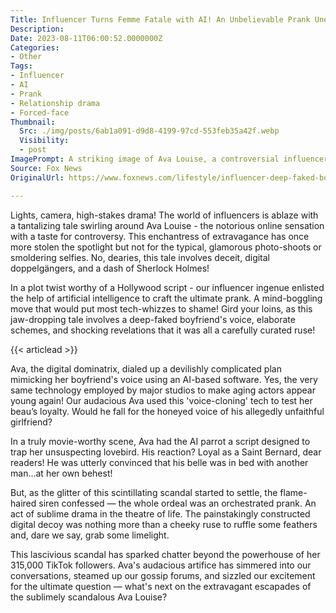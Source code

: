 ```yaml
---
Title: Influencer Turns Femme Fatale with AI! An Unbelievable Prank Unearthed!
Description: 
Date: 2023-08-11T06:00:52.0000000Z
Categories:
- Other
Tags:
- Influencer
- AI
- Prank
- Relationship drama
- Forced-face
Thumbnail:
  Src: ./img/posts/6ab1a091-d9d8-4199-97cd-553feb35a42f.webp
  Visibility:
  - post
ImagePrompt: A striking image of Ava Louise, a controversial influencer, with bright, flame-colored hair and lips as red as sin. She's winking provocatively at the camera, holding out a smartphone that seems to be in the process of mimicking a male voice - her boyfriend's. The background is peppered with monitors showing various facial expressions, hinting at the AI technology used in this audacious escapade.
Source: Fox News
OriginalUrl: https://www.foxnews.com/lifestyle/influencer-deep-faked-boyfriends-voice-catch-cheating-admits-prank

---
```

Lights, camera, high-stakes drama! The world of influencers is ablaze with a tantalizing tale swirling around Ava Louise - the notorious online sensation with a taste for controversy. This enchantress of extravagance has once more stolen the spotlight but not for the typical, glamorous photo-shoots or smoldering selfies. No, dearies, this tale involves deceit, digital doppelgängers, and a dash of Sherlock Holmes!

In a plot twist worthy of a Hollywood script - our influencer ingenue enlisted the help of artificial intelligence to craft the ultimate prank. A mind-boggling move that would put most tech-whizzes to shame! Gird your loins, as this jaw-dropping tale involves a deep-faked boyfriend's voice, elaborate schemes, and shocking revelations that it was all a carefully curated ruse!

{{< articlead >}}

Ava, the digital dominatrix, dialed up a devilishly complicated plan mimicking her boyfriend's voice using an AI-based software. Yes, the very same technology employed by major studios to make aging actors appear young again! Our audacious Ava used this 'voice-cloning' tech to test her beau’s loyalty. Would he fall for the honeyed voice of his allegedly unfaithful girlfriend?

In a truly movie-worthy scene, Ava had the AI parrot a script designed to trap her unsuspecting lovebird. His reaction? Loyal as a Saint Bernard, dear readers! He was utterly convinced that his belle was in bed with another man...at her own behest!

But, as the glitter of this scintillating scandal started to settle, the flame-haired siren confessed — the whole ordeal was an orchestrated prank. An act of sublime drama in the theatre of life. The painstakingly constructed digital decoy was nothing more than a cheeky ruse to ruffle some feathers and, dare we say, grab some limelight.

This lascivious scandal has sparked chatter beyond the powerhouse of her 315,000 TikTok followers. Ava's audacious artifice has simmered into our conversations, steamed up our gossip forums, and sizzled our excitement for the ultimate question — what's next on the extravagant escapades of the sublimely scandalous Ava Louise?